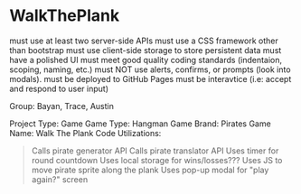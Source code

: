 # WalkThePlank

must use at least two server-side APIs
must use a CSS framework other than bootstrap
must use client-side storage to store persistent data
must have a polished UI
must meet good quality coding standards (indentaion, scoping, naming, etc.)
must NOT use alerts, confirms, or prompts (look into modals).
must be deployed to GitHub Pages
must be interavtice (i.e: accept and respond to user input)

Group: Bayan, Trace, Austin


Project Type: Game
Game Type: Hangman
Game Brand: Pirates
Game Name: Walk The Plank
Code Utilizations:
> Calls pirate generator API
> Calls pirate translator API
> Uses timer for round countdown
> Uses local storage for wins/losses???
> Uses JS to move pirate sprite along the plank
> Uses pop-up modal for "play again?" screen
